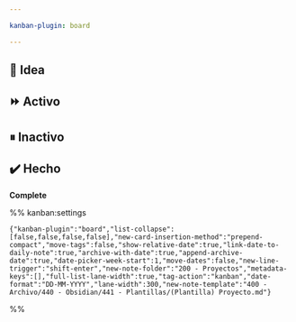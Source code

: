```yaml
---

kanban-plugin: board

---
```


## 💭 Idea



## ⏩ Activo



## ⏸ Inactivo



## ✔️  Hecho

**Complete**




%% kanban:settings
```
{"kanban-plugin":"board","list-collapse":[false,false,false,false],"new-card-insertion-method":"prepend-compact","move-tags":false,"show-relative-date":true,"link-date-to-daily-note":true,"archive-with-date":true,"append-archive-date":true,"date-picker-week-start":1,"move-dates":false,"new-line-trigger":"shift-enter","new-note-folder":"200 - Proyectos","metadata-keys":[],"full-list-lane-width":true,"tag-action":"kanban","date-format":"DD-MM-YYYY","lane-width":300,"new-note-template":"400 - Archivo/440 - Obsidian/441 - Plantillas/(Plantilla) Proyecto.md"}
```
%%